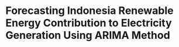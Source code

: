 # Forecasting Indonesia Renewable Energy Contribution to Electricity Generation Using ARIMA Method
 
